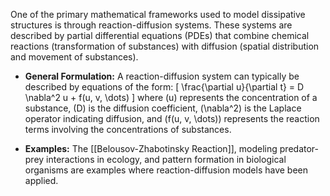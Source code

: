 One of the primary mathematical frameworks used to model dissipative structures is through reaction-diffusion systems. These systems are described by partial differential equations (PDEs) that combine chemical reactions (transformation of substances) with diffusion (spatial distribution and movement of substances).

- **General Formulation:** A reaction-diffusion system can typically be described by equations of the form:
  \[ \frac{\partial u}{\partial t} = D \nabla^2 u + f(u, v, \dots) \]
  where \(u\) represents the concentration of a substance, \(D\) is the diffusion coefficient, \(\nabla^2\) is the Laplace operator indicating diffusion, and \(f(u, v, \dots)\) represents the reaction terms involving the concentrations of substances.

- **Examples:** The [[Belousov-Zhabotinsky Reaction]], modeling predator-prey interactions in ecology, and pattern formation in biological organisms are examples where reaction-diffusion models have been applied.

